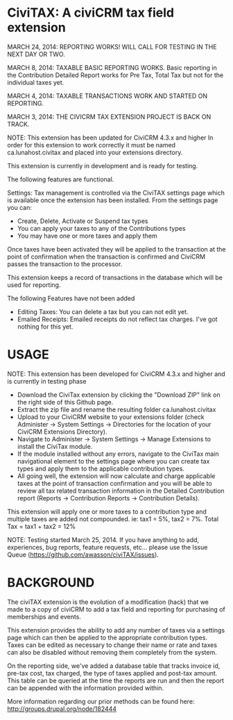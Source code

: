CiviTAX: A civiCRM tax field extension 
=====================================

MARCH 24, 2014: REPORTING WORKS! WILL CALL FOR TESTING IN THE NEXT DAY OR TWO.

MARCH 8, 2014: TAXABLE BASIC REPORTING WORKS.
Basic reporting in the Contribution Detailed Report works for Pre Tax, Total Tax but not for the individual taxes yet.

MARCH 4, 2014: TAXABLE TRANSACTIONS WORK AND STARTED ON REPORTING.

MARCH 3, 2014: THE CIVICRM TAX EXTENSION PROJECT IS BACK ON TRACK.

NOTE: 	This extension has been updated for CiviCRM 4.3.x and higher 
		In order for this extension to work correctly it must be named ca.lunahost.civitax and placed into your extensions directory.

This extension is currently in development and is ready for testing. 

The following features are functional.

Settings: Tax management is controlled via the CiviTAX settings page which is available once the extension has been installed. From the settings page you can:
 - Create, Delete, Activate or Suspend tax types 
 - You can apply your taxes to any of the Contributions types
 - You may have one or more taxes and apply them
 
Once taxes have been activated they will be applied to the transaction at the point of confirmation when the transaction is confirmed and CiviCRM passes the transaction to the processor.
 
This extension keeps a record of transactions in the database which will be used for reporting.
 
The following Features have not been added
 - Editing Taxes: You can delete a tax but you can not edit yet. 
 - Emailed Receipts: Emailed receipts do not reflect tax charges. I've got nothing for this yet.

USAGE
=====

NOTE: This extension has been developed for CiviCRM 4.3.x and higher and is currently in testing phase

 - Download the CiviTax extension by clicking the "Download ZIP" link on the right side of this Github page.
 - Extract the zip file and rename the resulting folder ca.lunahost.civitax  
 - Upload to your CiviCRM website to your extensions folder (check Administer -> System Settings -> Directories for the location of your CiviCRM Extensions Directory).
 - Navigate to Administer -> System Settings -> Manage Extensions to install the CiviTax module.
 - If the module installed without any errors, navigate to the CiviTax main navigational element to the settings page where you can create tax types and apply them to the applicable contribution types.
 - All going well, the extension will now calculate and charge applicable taxes at the point of transaction confirmation and you will be able to review all tax related transaction information in the Detailed Contribution report (Reports -> Contribution Reports -> Contribution Details).  
 
This extension will apply one or more taxes to a contribution type and multiple taxes are added not compounded. ie: tax1 = 5%, tax2 = 7%. Total Tax = tax1 + tax2 = 12%

NOTE: Testing started March 25, 2014. If you have anything to add, experiences, bug reports, feature requests, etc... please use the Issue Queue (https://github.com/awasson/civiTAX/issues).

BACKGROUND
==========

The civiTAX extension is the evolution of a modification (hack) that we made to a copy of civiCRM to add a tax field and reporting for purchasing of memberships and events.

This extension provides the ability to add any number of taxes via a settings page which can then be applied to the appropriate contribution types. Taxes can be edited as necessary to change their name or rate and taxes can also be disabled without removing them completely from the system.

On the reporting side, we've added a database table that tracks invoice id, pre-tax cost, tax charged, the type of taxes applied and post-tax amount. This table can be queried at the time the reports are run and then the report can be appended with the information provided within. 

More information regarding our prior methods can be found here: http://groups.drupal.org/node/182444 
